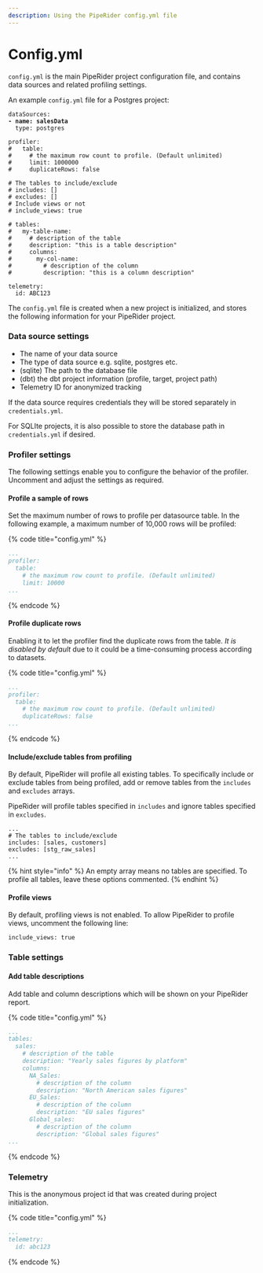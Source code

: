 ```yaml
---
description: Using the PipeRider config.yml file
---
```


# Config.yml

`config.yml` is the main PipeRider project configuration file, and contains data sources and related profiling settings.

An example `config.yml` file for a Postgres project:

<pre class="language-yaml" data-title="config.yml"><code class="lang-yaml">dataSources:
<strong>- name: salesData
</strong>  type: postgres

profiler:
#   table:
#     # the maximum row count to profile. (Default unlimited)
#     limit: 1000000
#     duplicateRows: false

# The tables to include/exclude
# includes: []
# excludes: []
# Include views or not
# include_views: true

# tables:
#   my-table-name:
#     # description of the table
#     description: "this is a table description"
#     columns:
#       my-col-name:
#         # description of the column
#         description: "this is a column description"

telemetry:
  id: ABC123
</code></pre>

The `config.yml` file is created when a new project is initialized, and stores the following information for your PipeRider project.

### Data source settings

* The name of your data source
* The type of data source e.g. sqlite, postgres etc.
* (sqlite) The path to the database file
* (dbt) the dbt project information (profile, target, project path)
* Telemetry ID for anonymized tracking

If the data source requires credentials they will be stored separately in `credentials.yml`.

For SQLIte projects, it is also possible to store the database path in `credentials.yml` if desired.

### Profiler settings

The following settings enable you to configure the behavior of the profiler. Uncomment and adjust the settings as required.

#### Profile a sample of rows

Set the maximum number of rows to profile per datasource table. In the following example, a maximum number of 10,000 rows will be profiled:

{% code title="config.yml" %}
```yaml
...
profiler:
  table:
    # the maximum row count to profile. (Default unlimited)
    limit: 10000
...
```
{% endcode %}

#### Profile duplicate rows

Enabling it to let the profiler find the duplicate rows from the table. _It is disabled by default_ due to it could be a time-consuming process according to datasets.

{% code title="config.yml" %}
```yaml
...
profiler:
  table:
    # the maximum row count to profile. (Default unlimited)
    duplicateRows: false
...
```
{% endcode %}

#### Include/exclude tables from profiling

By default, PipeRider will profile all existing tables. To specifically include or exclude tables from being profiled, add or remove tables from the `includes` and `excludes` arrays.

PipeRider will profile tables specified in `includes` and ignore tables specified in `excludes`.

```
...
# The tables to include/exclude
includes: [sales, customers]
excludes: [stg_raw_sales]
...
```

{% hint style="info" %}
An empty array means no tables are specified. To profile all tables, leave these options commented.
{% endhint %}

#### Profile views

By default, profiling views is not enabled. To allow PipeRider to profile views, uncomment the following line:

```
include_views: true
```

### Table settings

#### Add table descriptions

Add table and column descriptions which will be shown on your PipeRider report.

{% code title="config.yml" %}
```yaml
...
tables:
  sales:
    # description of the table
    description: "Yearly sales figures by platform"
    columns:
      NA_Sales:
        # description of the column
        description: "North American sales figures"
      EU_Sales:
        # description of the column
        description: "EU sales figures"
      Global_sales:
        # description of the column
        description: "Global sales figures"
...
```
{% endcode %}

### **Telemetry**

This is the anonymous project id that was created during project initialization.

{% code title="config.yml" %}
```yaml
...
telemetry:
  id: abc123
```
{% endcode %}
